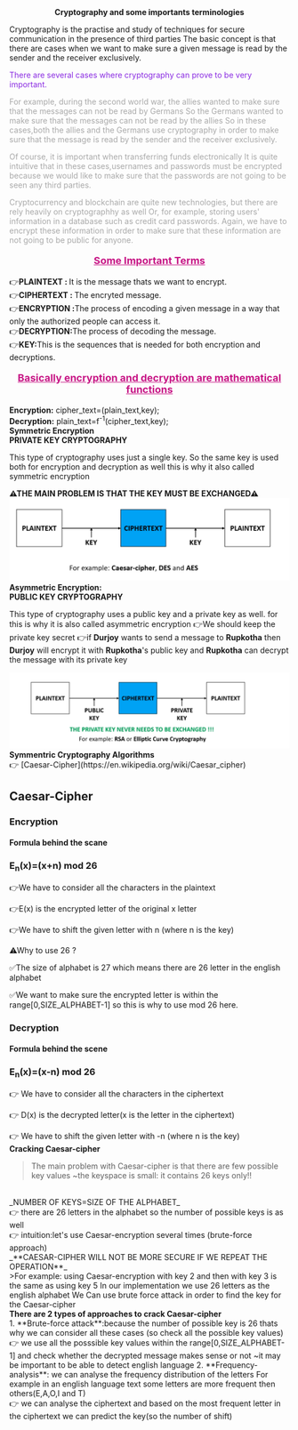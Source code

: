 <center><b>Cryptography and some importants terminologies</b></center>
<p>Cryptography is the practise and study of techniques for secure communication in the presence of third parties The basic concept is that there are cases when we want to make sure a given
message is read by the sender and the receiver exclusively.
</p>
<p style="color: blueviolet">There are several cases where cryptography can prove to be very important.
</p>
<p style="color: darkgrey">For example, during the second world war, the allies wanted to make sure that 
the messages can not be read by Germans So the Germans wanted to make sure that the messages can not be read by the allies So in these cases,both the allies and the Germans use cryptography in order to make sure that the
message is read by the sender and the receiver exclusively.
</p>
<p style="color: darkgrey">
Of course, it is important when transferring funds electronically
It is quite intuitive that in these cases,usernames and passwords must be encrypted because we would
like to make sure that the passwords are not going to be seen any third parties.
</p>
<p style="color: darkgrey">
Cryptocurrency and blockchain are quite new technologies, but there are rely heavily on cryptographhy as well
Or, for example, storing users' information in a database such as credit card passwords.
Again, we have to encrypt these information in order to make sure that these information are not going to be public for anyone.
</p>


<p style="font-weight: bolder;font-size: large;color: mediumvioletred;text-align: center"><u>Some Important Terms</u></p>

👉<b>PLAINTEXT : </b> It is the message thats we want to encrypt.<br>
👉<b>CIPHERTEXT : </b>The encryted message.<br>
👉<b>ENCRYPTION :</b>The process of encoding a given message in a way that only the authorized people can access it.<br>
👉<b>DECRYPTION:</b>The process of decoding the message.<br>
👉<b>KEY:</b>This is the sequences that is needed for both encryption and decryptions.<br>

<p style="font-weight: bolder;font-size: large;color: mediumvioletred;text-align: center"><u>Basically encryption and decryption are mathematical functions 
</u></p>
<b>Encryption:</b> cipher_text=(plain_text,key);<br>
<b>Decryption:</b> plain_text=f<sup>-1</sup>(cipher_text,key);
<br>
<b>Symmetric Encryption
</b><br>
<b>PRIVATE KEY CRYPTOGRAPHY
</b>
<p>This type of cryptography uses just a single key. So the same key is used 
both for encryption and decryption as well this is why it also called symmetric encryption
</p>
<b>⚠THE MAIN PROBLEM IS THAT THE KEY MUST BE EXCHANGED⚠
</b>
<img src="./src/Symmetric.PNG">
<br><b>Asymmetric Encryption:</b><br>
<b>PUBLIC KEY CRYPTOGRAPHY</b><br>
<p>This type of cryptography uses  a public key and a private key as well.
for this is why it is also called asymmetric encryption
👉We should keep the private key secret
👉if <b>Durjoy</b> wants to send a message to <b>Rupkotha</b> then <b>Durjoy</b> will encrypt it with
<b>Rupkotha</b>'s public key and <b>Rupkotha</b> can decrypt the message with its private key</p>
<img src="src/Asymmetric.PNG">
<br>
<b>Symmentric Cryptography Algorithms</b>
<br>
👉 [Caesar-Cipher](https://en.wikipedia.org/wiki/Caesar_cipher)
<br>
<h2>Caesar-Cipher</h2>
<h3>Encryption</h3>
<h4>Formula behind the scane </h4>
<h3>E<sub>n</sub>(x)=(x+n) mod 26</h3>
👉We have to consider all the characters in the plaintext

👉E(x) is the encrypted letter of the original x letter

👉We have to shift the given letter with n (where n is the key)

⚠Why to use 26 ? 

✅The size of alphabet is 27 which means there are 26 letter in the english alphabet

✅We want to make sure the encrypted letter is within the range[0,SIZE_ALPHABET-1] so this is why to use mod 26 here.
<h3>Decryption</h3>
<h4>Formula behind the scene</h4>
<h3>E<sub>n</sub>(x)=(x-n) mod 26</h3>

👉 We have to consider all the characters in the ciphertext

👉 D(x) is the decrypted letter(x  is the letter in the ciphertext)

👉 We have to shift the given letter with -n (where n is the key)
<br>
**Cracking Caesar-cipher**
>The main problem with Caesar-cipher is that there are few
possible key values
~the keyspace is small: it contains 26 keys only!!
<br>
_NUMBER OF KEYS=SIZE OF THE ALPHABET_
<br>
👉 there are 26 letters in the alphabet so the number of possible keys is as well
<br>
👉 intuition:let's use Caesar-encryption several times (brute-force approach)
<br>
_**CAESAR-CIPHER WILL NOT BE MORE SECURE IF WE REPEAT THE OPERATION**_<br>
>For example: using Caesar-encryption with key 2 and then with key 3 is the same as using key 5
In our implementation we use 26 letters as the english alphabet
We Can use brute force attack in order to find the key for the Caesar-cipher

<br>
<b>There are 2 types of approaches to crack Caesar-cipher</b><br>
1. **Brute-force attack**:because the number of possible key is 26 thats why we can consider all
   these cases (so check all the possible key values)
<br>
   👉 we use all the posssible key values within the range[0,SIZE_ALPHABET-1]
   and check whether the decrypted message makes sense or not
   ~it may be important to be able to detect english language
2. **Frequency-analysis**: we can analyse the frequency distribution of the letters
   For example in an english language text some letters are more
   frequent then others(E,A,O,I and T)<br>
   👉 we can analyse the ciphertext and based on the most frequent letter
   in the ciphertext we can predict the key(so the number of shift)

